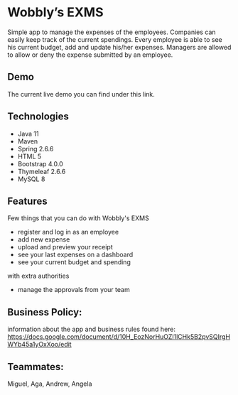 # Wobbly’s EXMS

Simple app to manage the expenses of the employees. 
Companies can easily keep track of the current spendings. Every employee is able to see his current budget, add and update his/her expenses. Managers are allowed to allow or deny the expense submitted by an employee.

## Demo

The current live demo you can find under this link.

## Technologies

* Java 11
* Maven
* Spring 2.6.6
* HTML 5
* Bootstrap 4.0.0
* Thymeleaf 2.6.6
* MySQL 8


## Features

Few things that you can do with Wobbly's EXMS

* register and log in as an employee
* add new expense
* upload and preview your receipt
* see your last expenses on a dashboard
* see your current budget and spending

with extra authorities
* manage the approvals from your team


## Business Policy:
information about the app and business rules found here:
https://docs.google.com/document/d/10H_EozNorHuOZl1lCHk5B2pvSQIrgHWYb45a1yOxXoo/edit 

## Teammates:
Miguel,
Aga,
Andrew,
Angela 
